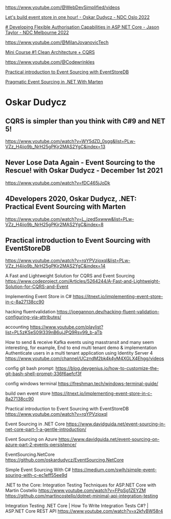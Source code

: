 https://www.youtube.com/@WebDevSimplified/videos

[Let's build event store in one hour! - Oskar Dudycz - NDC Oslo 2022](https://www.youtube.com/watch?v=gaoZdtQSOTo)

[# Developing Flexible Authorisation Capabilities in ASP NET Core - Jason Taylor - NDC Melbourne 2022](https://www.youtube.com/watch?v=BVJVhceN3N4)

https://www.youtube.com/@MilanJovanovicTech

[Mini Course #1 Clean Architecture + CQRS](https://www.youtube.com/watch?v=NzcZcim9tp8)


https://www.youtube.com/@Codewrinkles

[Practical introduction to Event Sourcing with EventStoreDB](https://www.youtube.com/watch?v=rqYPVzjoxqI)

[Pragmatic Event Sourcing in .NET With Marten](https://www.youtube.com/watch?v=Lc2zV8KA16A)


#  Oskar Dudycz
## CQRS is simpler than you think with C#9 and NET 5!
https://www.youtube.com/watch?v=WY5dZD_0sgg&list=PLw-VZz_H4iio9b_NrH25gPKjr2MAS2YgC&index=13

## Never Lose Data Again - Event Sourcing to the Rescue! with Oskar Dudycz - December 1st 2021
https://www.youtube.com/watch?v=fDC465jJoDk

## 4Developers 2020, Oskar Dudycz, .NET: Practical Event Sourcing with Marten
https://www.youtube.com/watch?v=L_ized5xwww&list=PLw-VZz_H4iio9b_NrH25gPKjr2MAS2YgC&index=8

## Practical introduction to Event Sourcing with EventStoreDB
https://www.youtube.com/watch?v=rqYPVzjoxqI&list=PLw-VZz_H4iio9b_NrH25gPKjr2MAS2YgC&index=14

A Fast and Lightweight Solution for CQRS and Event Sourcing
https://www.codeproject.com/Articles/5264244/A-Fast-and-Lightweight-Solution-for-CQRS-and-Event

Implementing Event Store in C#
https://itnext.io/implementing-event-store-in-c-8a27138cc90

hacking fluentvalidation
https://joegannon.dev/hacking-fluent-validation-configuring-via-attributes/

accounting
https://www.youtube.com/playlist?list=PL5zKSeS09l339nB6ujJPQ9Rsv99_b-aTb

How to send & receive Kafka events using masstransit and many seem interesting, for example,
End to end multi tenant demo & implementation
Authenticate users in a multi tenant application using Identity Server 4
https://www.youtube.com/channel/UCzndM2bk4k4yM4XGLX4Ehgg/videos

config git bash prompt:
https://blog.devgenius.io/how-to-customize-the-git-bash-shell-prompt-336f6aefcf3f

config windows terminal
https://freshman.tech/windows-terminal-guide/

build own event store
https://itnext.io/implementing-event-store-in-c-8a27138cc90

Practical introduction to Event Sourcing with EventStoreDB
https://www.youtube.com/watch?v=rqYPVzjoxqI

Event Sourcing in .NET Core
https://www.davidguida.net/event-sourcing-in-net-core-part-1-a-gentle-introduction/

Event Sourcing on Azure
https://www.davidguida.net/event-sourcing-on-azure-part-2-events-persistence/

EventSourcing.NetCore
https://github.com/oskardudycz/EventSourcing.NetCore

Simple Event Sourcing With C#
https://medium.com/swlh/simple-event-souring-with-c-ec1eff55ee9d

.NET to the Core: Integration Testing Techniques for ASP.NET Core with Martin Costello
https://www.youtube.com/watch?v=FPpSg1ZEYZM
https://github.com/martincostello/dotnet-minimal-api-integration-testing

Integration Testing .NET Core | How To Write Integration Tests C#? | ASP.NET Core REST API
https://www.youtube.com/watch?v=x2kfvBW58r4
